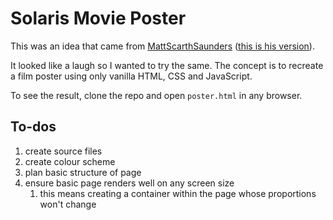 # Solaris Movie Poster

This was an idea that came from [MattScarthSaunders](https://github.com/MattScarthSaunders) ([this is his version](https://github.com/MattScarthSaunders/code-challenges/tree/main/solaris)).

It looked like a laugh so I wanted to try the same. The concept is to recreate a film poster using only vanilla HTML, CSS and JavaScript.

To see the result, clone the repo and open `poster.html` in any browser.

## To-dos

1. create source files
2. create colour scheme
3. plan basic structure of page
4. ensure basic page renders well on any screen size
   1. this means creating a container within the page whose proportions won't change
